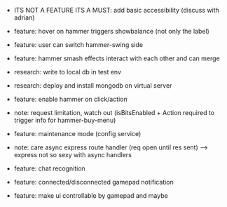 -   ITS NOT A FEATURE ITS A MUST: add basic accessibility (discuss with adrian)

-   feature: hover on hammer triggers showbalance (not only the label)
-   feature: user can switch hammer-swing side
-   feature: hammer smash effects interact with each other and can merge
-   research: write to local db in test env
-   research: deploy and install mongodb on virtual server
-   feature: enable hammer on click/action
-   note: request limitation, watch out (isBitsEnabled + Action required to trigger info for hammer-buy-menu)
-   feature: maintenance mode (config service)
-   note: care async express route handler (req open until res sent) --> express not so sexy with async handlers
-   feature: chat recognition
-   feature: connected/disconnected gamepad notification
-   feature: make ui controllable by gamepad and maybe
